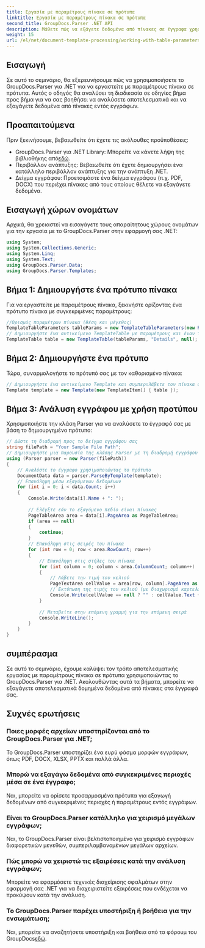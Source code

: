 ```yaml
---
title: Εργασία με παραμέτρους πίνακα σε πρότυπα
linktitle: Εργασία με παραμέτρους πίνακα σε πρότυπα
second_title: GroupDocs.Parser .NET API
description: Μάθετε πώς να εξάγετε δεδομένα από πίνακες σε έγγραφα χρησιμοποιώντας το GroupDocs.Parser για .NET. Οδηγός βήμα προς βήμα για τη χρήση παραμέτρων πίνακα.
weight: 15
url: /el/net/document-template-processing/working-with-table-parameters-in-templates/
---
```

## Εισαγωγή
Σε αυτό το σεμινάριο, θα εξερευνήσουμε πώς να χρησιμοποιήσετε το GroupDocs.Parser για .NET για να εργαστείτε με παραμέτρους πίνακα σε πρότυπα. Αυτός ο οδηγός θα αναλύσει τη διαδικασία σε οδηγίες βήμα προς βήμα για να σας βοηθήσει να αναλύσετε αποτελεσματικά και να εξαγάγετε δεδομένα από πίνακες εντός εγγράφων.
## Προαπαιτούμενα
Πριν ξεκινήσουμε, βεβαιωθείτε ότι έχετε τις ακόλουθες προϋποθέσεις:
-  GroupDocs.Parser για .NET Library: Μπορείτε να κάνετε λήψη της βιβλιοθήκης από[εδώ](https://releases.groupdocs.com/parser/net/).
- Περιβάλλον ανάπτυξης: Βεβαιωθείτε ότι έχετε δημιουργήσει ένα κατάλληλο περιβάλλον ανάπτυξης για την ανάπτυξη .NET.
- Δείγμα εγγράφου: Προετοιμάστε ένα δείγμα εγγράφου (π.χ. PDF, DOCX) που περιέχει πίνακες από τους οποίους θέλετε να εξαγάγετε δεδομένα.

## Εισαγωγή χώρων ονομάτων
Αρχικά, θα χρειαστεί να εισαγάγετε τους απαραίτητους χώρους ονομάτων για την εργασία με το GroupDocs.Parser στην εφαρμογή σας .NET:
```csharp
using System;
using System.Collections.Generic;
using System.Linq;
using System.Text;
using GroupDocs.Parser.Data;
using GroupDocs.Parser.Templates;
```
## Βήμα 1: Δημιουργήστε ένα πρότυπο πίνακα
Για να εργαστείτε με παραμέτρους πίνακα, ξεκινήστε ορίζοντας ένα πρότυπο πίνακα με συγκεκριμένες παραμέτρους:
```csharp
//Ορισμός παραμέτρων πίνακα (θέση και μέγεθος)
TemplateTableParameters tableParams = new TemplateTableParameters(new Rectangle(new Point(35, 320), new Size(530, 55)), null);
// Δημιουργήστε ένα αντικείμενο TemplateTable με παραμέτρους και έναν τίτλο
TemplateTable table = new TemplateTable(tableParams, "Details", null);
```
## Βήμα 2: Δημιουργήστε ένα πρότυπο
Τώρα, συναρμολογήστε το πρότυπό σας με τον καθορισμένο πίνακα:
```csharp
// Δημιουργήστε ένα αντικείμενο Template και συμπεριλάβετε τον πίνακα σε αυτό
Template template = new Template(new TemplateItem[] { table });
```
## Βήμα 3: Ανάλυση εγγράφου με χρήση προτύπου
Χρησιμοποιήστε την κλάση Parser για να αναλύσετε το έγγραφό σας με βάση το δημιουργημένο πρότυπο:
```csharp
// Δώστε τη διαδρομή προς το δείγμα εγγράφου σας
string filePath = "Your Sample File Path";
// Δημιουργήστε μια παρουσία της κλάσης Parser με τη διαδρομή εγγράφου
using (Parser parser = new Parser(filePath))
{
    // Αναλύστε το έγγραφο χρησιμοποιώντας το πρότυπο
    DocumentData data = parser.ParseByTemplate(template);
    // Επανάληψη μέσω εξαγόμενων δεδομένων
    for (int i = 0; i < data.Count; i++)
    {
        Console.Write(data[i].Name + ": ");
        
        // Ελέγξτε εάν το εξαγόμενο πεδίο είναι πίνακας
        PageTableArea area = data[i].PageArea as PageTableArea;
        if (area == null)
        {
            continue;
        }
        // Επανάληψη στις σειρές του πίνακα
        for (int row = 0; row < area.RowCount; row++)
        {
            // Επανάληψη στις στήλες του πίνακα
            for (int column = 0; column < area.ColumnCount; column++)
            {
                // Λάβετε την τιμή του κελιού
                PageTextArea cellValue = area[row, column].PageArea as PageTextArea;
                // Εκτύπωση της τιμής του κελιού (με διαχωρισμό καρτελών)
                Console.Write(cellValue == null ? "" : cellValue.Text + "\t");
            }
            
            // Μεταβείτε στην επόμενη γραμμή για την επόμενη σειρά
            Console.WriteLine();
        }
    }
}
```

## συμπέρασμα
Σε αυτό το σεμινάριο, έχουμε καλύψει τον τρόπο αποτελεσματικής εργασίας με παραμέτρους πίνακα σε πρότυπα χρησιμοποιώντας το GroupDocs.Parser για .NET. Ακολουθώντας αυτά τα βήματα, μπορείτε να εξαγάγετε αποτελεσματικά δομημένα δεδομένα από πίνακες στα έγγραφά σας.

## Συχνές ερωτήσεις
### Ποιες μορφές αρχείων υποστηρίζονται από το GroupDocs.Parser για .NET;
Το GroupDocs.Parser υποστηρίζει ένα ευρύ φάσμα μορφών εγγράφων, όπως PDF, DOCX, XLSX, PPTX και πολλά άλλα.
### Μπορώ να εξαγάγω δεδομένα από συγκεκριμένες περιοχές μέσα σε ένα έγγραφο;
Ναι, μπορείτε να ορίσετε προσαρμοσμένα πρότυπα για εξαγωγή δεδομένων από συγκεκριμένες περιοχές ή παραμέτρους εντός εγγράφων.
### Είναι το GroupDocs.Parser κατάλληλο για χειρισμό μεγάλων εγγράφων;
Ναι, το GroupDocs.Parser είναι βελτιστοποιημένο για χειρισμό εγγράφων διαφορετικών μεγεθών, συμπεριλαμβανομένων μεγάλων αρχείων.
### Πώς μπορώ να χειριστώ τις εξαιρέσεις κατά την ανάλυση εγγράφων;
Μπορείτε να εφαρμόσετε τεχνικές διαχείρισης σφαλμάτων στην εφαρμογή σας .NET για να διαχειριστείτε εξαιρέσεις που ενδέχεται να προκύψουν κατά την ανάλυση.
### Το GroupDocs.Parser παρέχει υποστήριξη ή βοήθεια για την ενσωμάτωση;
 Ναι, μπορείτε να αναζητήσετε υποστήριξη και βοήθεια από τα φόρουμ του GroupDocs[εδώ](https://forum.groupdocs.com/c/parser/17).